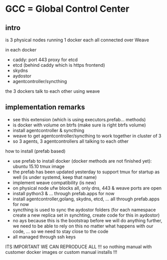 # GCC = Global Control Center

## intro

is 3 physical nodes running 1 docker each all connected over Weave

in each docker

- caddy: port 443 proxy for etcd
- etcd (behind caddy which is https frontend)
- skydns
- aydostor
- agentcontroller/syncthing

the 3 dockers talk to each other using weave

## implementation remarks

- see this extension (which is using executors.prefab... methods)
- is docker with volume on btrfs (make sure is right btrfs volume)
- install agentcontroller &  syncthing
- weave to get agentcontroller/syncthing to work together in cluster of 3
- so 3 agents, 3 agentcontrollers all talking to each other

how to install (prefab based)
- use prefab to install docker (docker methods are not finished yet): ubuntu 15.10 tmux image
- the prefab has been updated yesterday to support tmux for startup as well (is under systemd, keep that name)
- implement weave compatibility (is new)
- on physical node ufw blocks all, only dns, 443 & weave ports are open
- install python3 & ... through prefab.apps for now
- install agentcontroller,golang, skydns, etcd, ... all through prefab.apps for now
- syncthing is used to sync the aydostor folders (for each namespace create a new replica set in synchting, create code for this in aydostor)
- no ays because this is the bootstrap before we will do anything further, we need to be able to rely on this no matter what happens with our code, ... so we need to stay close to the code
- all managed through ssh keys

ITS IMPORTANT WE CAN REPRODUCE ALL !!!
so nothing manual with customer docker images or custom manual installs !!!


